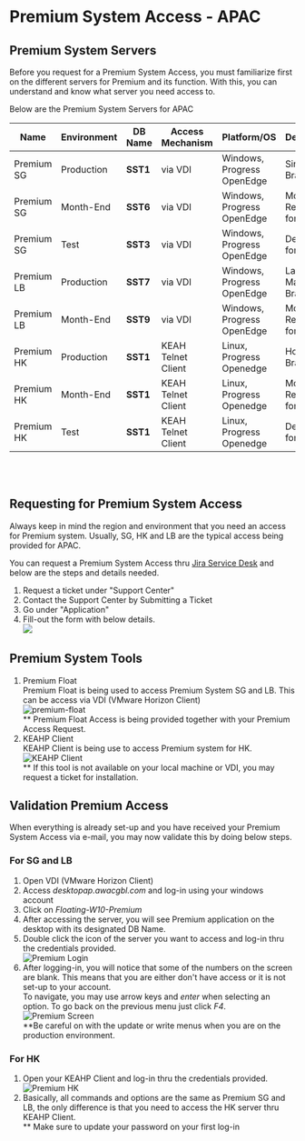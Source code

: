 # Premium System Access - APAC

## Premium System Servers

Before you request for a Premium System Access, you must familiarize first on the different servers for Premium and its function. With this, you can understand and know what server you need access to. 

Below are the Premium System Servers for APAC

|Name | Environment | **DB Name** | Access Mechanism | Platform/OS | Description |
|-----|-------------|---------|------------------| ------------| ------------|
|Premium SG | Production | **SST1** | via VDI | Windows, Progress OpenEdge | Singapore Branch|
|Premium SG | Month-End | **SST6** | via VDI  | Windows, Progress OpenEdge | Month-End Reporting for SG|
|Premium SG | Test | **SST3** | via VDI | Windows, Progress OpenEdge | Dev/Test for SG | 
|Premium LB | Production | **SST7** | via VDI | Windows, Progress OpenEdge | Labuan, Malaysia Branch | 
|Premium LB | Month-End | **SST9** | via VDI |  Windows, Progress OpenEdge | Month-End Reporting for LB |
|Premium HK | Production | **SST1** | KEAH Telnet Client |  Linux, Progress Openedge | Hong-Kong Branch |
|Premium HK | Month-End | **SST1** | KEAH Telnet Client |  Linux, Progress Openedge | Month-End Reporting for HK
|Premium HK | Test | **SST1** | KEAH Telnet Client |  Linux, Progress Openedge | Dev/Test for HK|


<br>
<br>

## Requesting for Premium System Access


Always keep in mind the region and environment that you need an access for Premium system. Usually, SG, HK and LB are the typical access being provided for APAC. 

You can request a Premium System Access thru 
[Jira Service Desk](https://alliedworld.atlassian.net/servicedesk/customer/portals) and below are the steps and details needed. 

1. Request a ticket under "Support Center" 
1. Contact the Support Center by Submitting a Ticket 
1. Go under "Application" 
1. Fill-out the form with below details.<br> ![](images/details.jpg) <br>

## Premium System Tools

1. Premium Float <br>
    Premium Float is being used to access Premium System SG and LB. This can be access via VDI (VMware Horizon Client)<br>
        ![premium-float](images/premium_float.jpg)<br>
    ** Premium Float Access is being provided together with your Premium Access Request. 
1. KEAHP Client<br>
    KEAHP Client is being use to access Premium system for HK.<br>
        ![KEAHP Client](images/KEAHP_Client.JPG)<br>
    ** If this tool is not available on your local machine or VDI, you may request a ticket for installation. 

## Validation Premium Access
When everything is already set-up and you have received your Premium System Access via e-mail, you may now validate this by doing below steps. 

### For SG and LB
1. Open VDI (VMware Horizon Client) 
1. Access *desktopap.awacgbl.com* and log-in using your windows account  
1. Click on *Floating-W10-Premium*
1. After accessing the server, you will see Premium application on the desktop with its designated DB Name. 
1. Double click the icon of the server you want to access and log-in thru the credentials provided. <br>
![Premium Login](images/premium_login.JPG)
1. After logging-in, you will notice that some of the numbers on the screen are blank. This means that you are either don't have access or it is not set-up to your account. <br>
To navigate, you may use arrow keys and *enter* when selecting an option. To go back on the previous menu just click *F4*.<br>![Premium Screen](images/premium_screen.JPG)<br>
**Be careful on with the update or write menus when you are on the production environment. 
### For HK 
1. Open your KEAHP Client and log-in thru the credentials provided.
![Premium HK](images/premium_HK.JPG)
1. Basically, all commands and options are the same as Premium SG and LB, the only difference is that you need to access the HK server thru KEAHP Client. <br>
** Make sure to update your password on your first log-in









